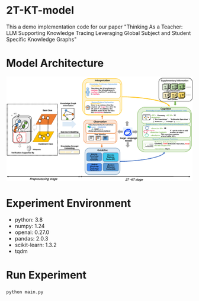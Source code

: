 # 2T-KT-model
This a demo implementation code for our paper "Thinking As a Teacher: LLM Supporting Knowledge Tracing Leveraging Global Subject and Student Specific Knowledge Graphs"

# Model Architecture
![Model Architecture](images/framework.png)

# Experiment Environment
- python: 3.8
- numpy: 1.24
- openai: 0.27.0
- pandas: 2.0.3
- scikit-learn: 1.3.2
- tqdm

# Run Experiment
`python main.py`
